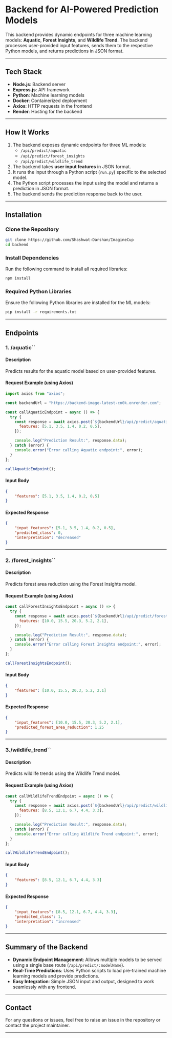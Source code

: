# Backend for AI-Powered Prediction Models

This backend provides dynamic endpoints for three machine learning models: **Aquatic**, **Forest Insights**, and **Wildlife Trend**. The backend processes user-provided input features, sends them to the respective Python models, and returns predictions in JSON format.

---

## **Tech Stack**

- **Node.js**: Backend server
- **Express.js**: API framework
- **Python**: Machine learning models
- **Docker**: Containerized deployment
- **Axios**: HTTP requests in the frontend
- **Render**: Hosting for the backend

---

## **How It Works**

1. The backend exposes dynamic endpoints for three ML models:
   - `/api/predict/aquatic`
   - `/api/predict/forest_insights`
   - `/api/predict/wildlife_trend`
2. The backend takes **user input features** in JSON format.
3. It runs the input through a Python script (`run.py`) specific to the selected model.
4. The Python script processes the input using the model and returns a prediction in JSON format.
5. The backend sends the prediction response back to the user.

---

## **Installation**

### Clone the Repository

```bash
git clone https://github.com/Shashwat-Darshan/ImagineCup
cd backend
```

### Install Dependencies

Run the following command to install all required libraries:

```bash
npm install
```

### Required Python Libraries

Ensure the following Python libraries are installed for the ML models:

```bash
pip install -r requirements.txt
```

---

## **Endpoints**

### **1. /aquatic**``

#### **Description**

Predicts results for the aquatic model based on user-provided features.

#### **Request Example (using Axios)**

```javascript
import axios from "axios";

const backendUrl = "https://backend-image-latest-cn0k.onrender.com";

const callAquaticEndpoint = async () => {
  try {
    const response = await axios.post(`${backendUrl}/api/predict/aquatic`, {
      features: [5.1, 3.5, 1.4, 0.2, 0.5],
    });

    console.log("Prediction Result:", response.data);
  } catch (error) {
    console.error("Error calling Aquatic endpoint:", error);
  }
};

callAquaticEndpoint();
```

#### **Input Body**

```json
{
    "features": [5.1, 3.5, 1.4, 0.2, 0.5]
}
```

#### **Expected Response**

```json
{
    "input_features": [5.1, 3.5, 1.4, 0.2, 0.5],
    "predicted_class": 0,
    "interpretation": "decreased"
}
```

---

### **2. /forest_insights**``

#### **Description**

Predicts forest area reduction using the Forest Insights model.

#### **Request Example (using Axios)**

```javascript
const callForestInsightsEndpoint = async () => {
  try {
    const response = await axios.post(`${backendUrl}/api/predict/forest_insights`, {
      features: [10.0, 15.5, 20.3, 5.2, 2.1],
    });

    console.log("Prediction Result:", response.data);
  } catch (error) {
    console.error("Error calling Forest Insights endpoint:", error);
  }
};

callForestInsightsEndpoint();
```

#### **Input Body**

```json
{
    "features": [10.0, 15.5, 20.3, 5.2, 2.1]
}
```

#### **Expected Response**

```json
{
    "input_features": [10.0, 15.5, 20.3, 5.2, 2.1],
    "predicted_forest_area_reduction": 1.25
}
```

---

### **3./wildlife_trend**``

#### **Description**

Predicts wildlife trends using the Wildlife Trend model.

#### **Request Example (using Axios)**

```javascript
const callWildlifeTrendEndpoint = async () => {
  try {
    const response = await axios.post(`${backendUrl}/api/predict/wildlife_trend`, {
      features: [8.5, 12.1, 6.7, 4.4, 3.3],
    });

    console.log("Prediction Result:", response.data);
  } catch (error) {
    console.error("Error calling Wildlife Trend endpoint:", error);
  }
};

callWildlifeTrendEndpoint();
```

#### **Input Body**

```json
{
    "features": [8.5, 12.1, 6.7, 4.4, 3.3]
}
```

#### **Expected Response**

```json
{
    "input_features": [8.5, 12.1, 6.7, 4.4, 3.3],
    "predicted_class": 1,
    "interpretation": "increased"
}
```

---

## **Summary of the Backend**

- **Dynamic Endpoint Management**: Allows multiple models to be served using a single base route (`/api/predict/:modelName`).
- **Real-Time Predictions**: Uses Python scripts to load pre-trained machine learning models and provide predictions.
- **Easy Integration**: Simple JSON input and output, designed to work seamlessly with any frontend.

---

## **Contact**

For any questions or issues, feel free to raise an issue in the repository or contact the project maintainer.

---

